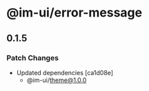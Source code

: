 # @im-ui/error-message

## 0.1.5
### Patch Changes

- Updated dependencies [ca1d08e]
  - @im-ui/theme@1.0.0
